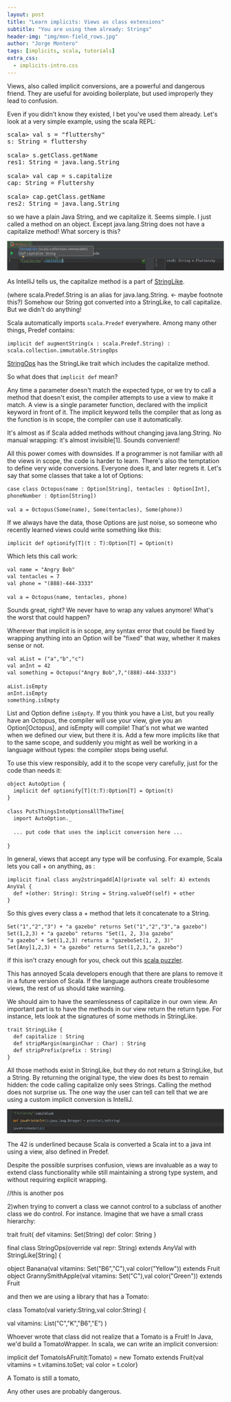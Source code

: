 ```yaml
---
layout: post
title: "Learn implicits: Views as class extensions"
subtitle: "You are using them already: Strings"
header-img: "img/mon-field_rows.jpg"
author: "Jorge Montero"
tags: [implicits, scala, tutorials]
extra_css:
  - implicits-intro.css
---
```


Views, also called implicit conversions, are a powerful and dangerous friend. 
They are useful for avoiding boilerplate, but used improperly they lead to confusion.

Even if you didn't know they existed, I bet you've used them already. Let's look at a very simple example, using the scala REPL:

<pre>
scala> val s = "fluttershy"
s: String = fluttershy

scala> s.getClass.getName
res1: String = java.lang.String

scala> val cap = s.capitalize
cap: String = Fluttershy

scala> cap.getClass.getName
res2: String = java.lang.String
</pre>

so we have a plain Java String, and we capitalize it. Seems simple. I just called a method on an object. 
Except java.lang.String does not have a capitalize method! What sorcery is this?

![IntelliJ understands capitalize](/img/capitalize.png)

As IntelliJ tells us, the capitalize method is a part of [StringLike](https://github.com/scala/scala/blob/6ca8847eb5891fa610136c2c041cbad1298fb89c/src/library/scala/collection/immutable/StringLike.scala#L141).

   
(where scala.Predef.String is an alias for java.lang.String. <- maybe footnote this?) 
Somehow our String got converted into a StringLike, to call capitalize. But we didn't do anything!

Scala automatically imports `scala.Predef` everywhere. Among many other things, Predef contains:

    implicit def augmentString(x : scala.Predef.String) : scala.collection.immutable.StringOps

[StringOps](https://github.com/scala/scala/blob/6ca8847eb5891fa610136c2c041cbad1298fb89c/src/library/scala/collection/immutable/StringOps.scala#L29)
has the StringLike trait which includes the capitalize method.   

So what does that `implicit def` mean?

Any time a parameter doesn't match the expected type, or we try to call a method that doesn't exist,
 the compiler attempts to use a view to make it match.
A view is a single parameter function, declared with the implicit keyword in front of it. The implicit keyword tells the compiler
that as long as the function is in scope, the compiler can use it automatically.

It's almost as if Scala added methods without changing java.lang.String. No manual wrapping: it's almost invisible[1]. Sounds convenient!

All this power comes with downsides. If a programmer is not familiar with all the views in scope, the code is harder to learn.
There's also the temptation to define very wide conversions. Everyone does it, and later regrets it.
Let's say that some classes that take a lot of Options:

    case class Octopus(name : Option[String], tentacles : Option[Int], phoneNumber : Option[String])
    
    val a = Octopus(Some(name), Some(tentacles), Some(phone))

If we always have the data, those Options are just noise, so someone who recently learned views could write something like this:

    implicit def optionify[T](t : T):Option[T] = Option(t)

Which lets this call work:

    val name = "Angry Bob"
    val tentacles = 7
    val phone = "(888)-444-3333"

    val a = Octopus(name, tentacles, phone)

Sounds great, right? We never have to wrap any values anymore! What's the worst that could happen?

Wherever that implicit is in scope, any syntax error that could be fixed by wrapping anything into an Option will be 
"fixed" that way, whether it makes sense or not.

    val aList = ("a","b","c")
    val anInt = 42
    val something = Octopus("Angry Bob",7,"(888)-444-3333")

    aList.isEmpty
    anInt.isEmpty
    something.isEmpty

List and Option define `isEmpty`. If you think you have a List, but you really have an Octopus, 
the compiler will use your view, give you an Option[Octopus], and isEmpty will compile! That's not what we wanted when we defined our view,
but there it is. Add a few more implicits like that to the same scope, and suddenly you might as well be working in a language without types:
 the compiler stops being useful.

To use this view responsibly,  add it to the scope very carefully, just for the
code than needs it:

    object AutoOption {
      implicit def optionify[T](t:T):Option[T] = Option(t)
    }
  
    class PutsThingsIntoOptionsAllTheTime{
      import AutoOption._
  
      ... put code that uses the implicit conversion here ...
  
    }
    
In general, views that accept any type will be confusing. For example, Scala lets you call + on anything, as :

    implicit final class any2stringadd[A](private val self: A) extends AnyVal {
      def +(other: String): String = String.valueOf(self) + other
    }
  
 So this gives every class a + method that lets it concatenate to a String.

    Set("1","2","3") + "a gazebo" returns Set("1","2","3","a gazebo")
    Set(1,2,3) + "a gazebo" returns "Set(1, 2, 3)a gazebo"
    "a gazebo" + Set(1,2,3) returns a "gazeboSet(1, 2, 3)"
    Set[Any]1,2,3) + "a gazebo" returns Set(1,2,3,"a gazebo")

If this isn't crazy enough for you, check out this [scala puzzler](http://scalapuzzlers.com/#pzzlr-040).

This has annoyed Scala developers enough that there are plans to remove it in
a future version of Scala. If the language authors create troublesome views, the rest of us should take warning.

We should aim to have the seamlessness of capitalize in our own view. An important part is to have the methods in our view return the return type.
For instance, lets look at the signatures of some methods in StringLike.
 
    trait StringLike {
      def capitalize : String
      def stripMargin(marginChar : Char) : String
      def stripPrefix(prefix : String)
    }
  
All those methods exist in StringLike, but they do not return a StringLike, but a String. By returning the original type,
the view does its best to remain hidden: the code calling capitalize only sees Strings. Calling the method does not surprise us.
The one way the user can tell can tell that we are using a custom implicit conversion is IntelliJ.

![IntelliJ helps see implicits](/img/IntelliJUnderlinesImplicits.png)

The 42 is underlined because Scala is converted a Scala int to a java int using a view, also defined in Predef.

Despite the possible surprises confusion, views are invaluable as a way to extend
 class functionality while still maintaining a strong type system, and without requiring explicit wrapping.


//this is another pos

2)when trying to convert a class we cannot control to a subclass of another class we do control. For instance. Imagine that
we have a small crass hierarchy:

trait fruit{
    def vitamins: Set(String)
    def color: String
}

final class StringOps(override val repr: String) extends AnyVal with StringLike[String] {


object Banana(val vitamins: Set("B6","C"),val color("Yellow")) extends Fruit
object GrannySmithApple(val vitamins: Set("C"),val color("Green")) extends Fruit

and then we are using a library that has a Tomato:

class Tomato(val variety:String,val color:String) {

val vitamins: List("C","K","B6","E")
)

Whoever wrote that class did not realize that a Tomato is a Fruit! In Java, we'd build a TomatoWrapper. In scala, we can write
an implicit conversion:

implicit def TomatoIsAFruit(t:Tomato) = new Tomato extends Fruit{val vitamins = t.vitamins.toSet; val color = t.color}

A Tomato is still a tomato, 


Any other uses are probably dangerous.
